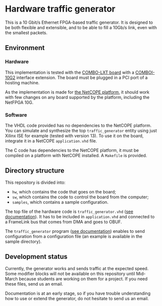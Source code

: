Hardware traffic generator
==========================

This is a 10 Gbit/s Ethernet FPGA-based traffic generator. It is designed to be both flexible and extensible, and to be able to fill a 10Gb/s link, even with the smallest packets.

Environment
-----------

### Hardware

This implementation is tested with the [COMBO-LXT board](http://www.invea-tech.com/products-and-services/combo-fpga-boards/combo-lxt) with a [COMBOI-10G2](http://www.invea-tech.com/products-and-services/combo-fpga-boards/comboi-10g2) interface extension. The board must be plugged in a PCI port of a hosting machine.

As the implementation is made for [the NetCOPE platform](http://www.invea-tech.com/products-and-services/netcope-fpga-platform), it should work with few changes on any board supported by the platform, including the NetFPGA 10G. 

### Software

The VHDL code provided has no dependencies to the NetCOPE platform. You can simulate and synthesize the top `traffic_generator` entity using just Xilinx ISE for example (tested with version 13). To use it on the board, integrate it in a NetCOPE `application.vhd` file.

The C code has dependencies to the NetCOPE platform, it must be compiled on a platform with NetCOPE installed. A `Makefile` is provided.

Directory structure
-------------------

This repository is divided into:

* `hw`, which contains the code that goes on the board;
* `sw`, which contains the code to control the board from the computer;
* `samples`, which contains a sample configuration.

The top file of the hardware code is `traffic_generator.vhd` ([see documentation](hw/traffic_generator)). It has to be included in `application.vhd` and connected to a FrameLink bus that comes from DMA and goes to OBUF.

The `traffic_generator` program ([see documentation](sw/traffic_generator)) enables to send configuration from a configuration file (an example is available in the sample directory).

Development status
------------------

Currently, the generator works and sends traffic at the expected speed. Some modifier blocks will not be available on this repository until Mid-March because students are working on them for a project. If you need these files, send us an email.

Documentation is at an early stage, so if you have trouble understanding how to use or extend the generator, do not hesitate to send us an email.